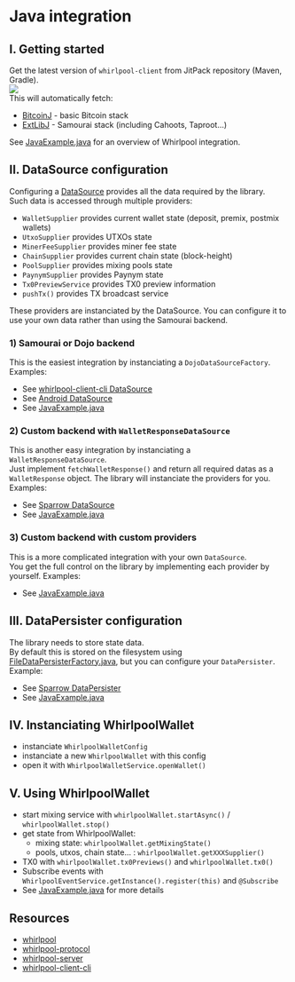 # Java integration

## I. Getting started
Get the latest version of `whirlpool-client` from JitPack repository (Maven, Gradle).  
 [![](https://jitpack.io/v/io.samourai.code.whirlpool/whirlpool-client.svg)](https://jitpack.io/#io.samourai.code.whirlpool/whirlpool-client)  
This will automatically fetch:
 - [BitcoinJ](https://code.samourai.io/wallet/bitcoinj) - basic Bitcoin stack
 - [ExtLibJ](https://code.samourai.io/wallet/ExtLibJ) - Samourai stack (including Cahoots, Taproot...)

See [JavaExample.java](src/test/java/JavaExample.java) for an overview of Whirlpool integration.


## II. DataSource configuration
Configuring a [DataSource](/-/blob/develop/src/main/java/com/samourai/whirlpool/client/wallet/data/dataSource/DataSource.java) provides all the data required by the library.  
Such data is accessed through multiple providers:
- `WalletSupplier` provides current wallet state (deposit, premix, postmix wallets)
- `UtxoSupplier` provides UTXOs state
- `MinerFeeSupplier` provides miner fee state
- `ChainSupplier` provides current chain state (block-height)
- `PoolSupplier` provides mixing pools state
- `PaynymSupplier` provides Paynym state
- `Tx0PreviewService` provides TX0 preview information
- `pushTx()` provides TX broadcast service

These providers are instanciated by the DataSource. You can configure it to use your own data rather than using the Samourai backend.

### 1) Samourai or Dojo backend
This is the easiest integration by instanciating a `DojoDataSourceFactory`.  
Examples:
- See [whirlpool-client-cli DataSource](https://code.samourai.io/whirlpool/whirlpool-client-cli/-/blob/develop/src/main/java/com/samourai/whirlpool/cli/config/CliConfig.java#L60)
- See [Android DataSource](https://code.samourai.io/wallet/samourai-wallet-android/-/blob/develop/app/src/main/java/com/samourai/whirlpool/client/wallet/AndroidWhirlpoolWalletService.java#L110)
- See [JavaExample.java](src/test/java/JavaExample.java)

### 2) Custom backend with `WalletResponseDataSource`
This is another easy integration by instanciating a `WalletResponseDataSource`.  
Just implement `fetchWalletResponse()` and return all required datas as a `WalletResponse` object. The library will instanciate the providers for you.
Examples:
- See [Sparrow DataSource](https://github.com/sparrowwallet/sparrow/blob/416fc83b4db864bce9b0e487cb3d25f0f57b2f07/src/main/java/com/sparrowwallet/sparrow/whirlpool/dataSource/SparrowDataSource.java)
- See [JavaExample.java](src/test/java/JavaExample.java)

### 3) Custom backend with custom providers
This is a more complicated integration with your own `DataSource`.  
You get the full control on the library by implementing each provider by yourself.
Examples:
- See [JavaExample.java](src/test/java/JavaExample.java)

## III. DataPersister configuration
The library needs to store state data.  
By default this is stored on the filesystem using [FileDataPersisterFactory.java](https://code.samourai.io/whirlpool/whirlpool-client/-/blob/develop/src/main/java/com/samourai/whirlpool/client/wallet/data/dataPersister/FileDataPersisterFactory.java), but you can configure your `DataPersister`.  
Example:
- See [Sparrow DataPersister](https://github.com/sparrowwallet/sparrow/blob/416fc83b4db864bce9b0e487cb3d25f0f57b2f07/src/main/java/com/sparrowwallet/sparrow/whirlpool/dataPersister/SparrowDataPersister.java)
- See [JavaExample.java](src/test/java/JavaExample.java)

## IV. Instanciating WhirlpoolWallet
- instanciate `WhirlpoolWalletConfig`
- instanciate a new `WhirlpoolWallet` with this config
- open it with `WhirlpoolWalletService.openWallet()`

## V. Using WhirlpoolWallet
- start mixing service with `whirlpoolWallet.startAsync()` / `whirlpoolWallet.stop()`
- get state from WhirlpoolWallet:
    - mixing state: `whirlpoolWallet.getMixingState()`
    - pools, utxos, chain state... : `whirlpoolWallet.getXXXSupplier()`
- TX0 with `whirlpoolWallet.tx0Previews()` and `whirlpoolWallet.tx0()`
- Subscribe events with `WhirlpoolEventService.getInstance().register(this)` and `@Subscribe`
- See [JavaExample.java](src/test/java/JavaExample.java) for more details


## Resources
 * [whirlpool](https://code.samourai.io/whirlpool/Whirlpool)
 * [whirlpool-protocol](https://code.samourai.io/whirlpool/whirlpool-protocol)
 * [whirlpool-server](https://code.samourai.io/whirlpool/whirlpool-server)
 * [whirlpool-client-cli](https://code.samourai.io/whirlpool/whirlpool-client-cli)

